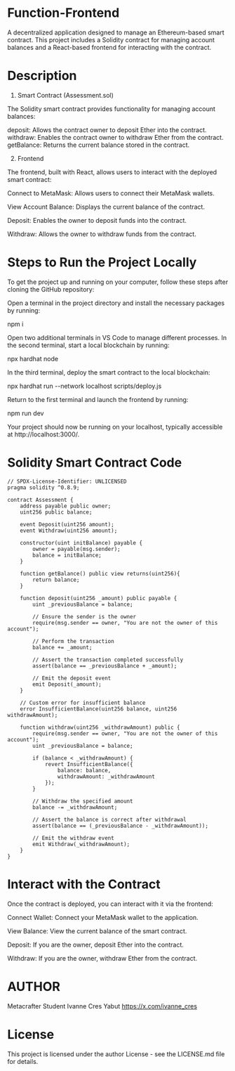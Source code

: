# Function-Frontend
A decentralized application designed to manage an Ethereum-based smart contract. This project includes a Solidity contract for managing account balances and a React-based frontend for interacting with the contract.


# Description
1. Smart Contract (Assessment.sol)

The Solidity smart contract provides functionality for managing account balances:

deposit: Allows the contract owner to deposit Ether into the contract.
withdraw: Enables the contract owner to withdraw Ether from the contract.
getBalance: Returns the current balance stored in the contract.

2. Frontend

The frontend, built with React, allows users to interact with the deployed smart contract:

Connect to MetaMask: Allows users to connect their MetaMask wallets.

View Account Balance: Displays the current balance of the contract.

Deposit: Enables the owner to deposit funds into the contract.

Withdraw: Allows the owner to withdraw funds from the contract.

# Steps to Run the Project Locally

To get the project up and running on your computer, follow these steps after cloning the GitHub repository:

Open a terminal in the project directory and install the necessary packages by running:

npm i

Open two additional terminals in VS Code to manage different processes.
In the second terminal, start a local blockchain by running:

npx hardhat node

In the third terminal, deploy the smart contract to the local blockchain:

npx hardhat run --network localhost scripts/deploy.js

Return to the first terminal and launch the frontend by running:

npm run dev

Your project should now be running on your localhost, typically accessible at http://localhost:3000/.

# Solidity Smart Contract Code
    // SPDX-License-Identifier: UNLICENSED
    pragma solidity ^0.8.9;
    
    contract Assessment {
        address payable public owner;
        uint256 public balance;
    
        event Deposit(uint256 amount);
        event Withdraw(uint256 amount);
    
        constructor(uint initBalance) payable {
            owner = payable(msg.sender);
            balance = initBalance;
        }
    
        function getBalance() public view returns(uint256){
            return balance;
        }
    
        function deposit(uint256 _amount) public payable {
            uint _previousBalance = balance;
    
            // Ensure the sender is the owner
            require(msg.sender == owner, "You are not the owner of this account");
    
            // Perform the transaction
            balance += _amount;
    
            // Assert the transaction completed successfully
            assert(balance == _previousBalance + _amount);
    
            // Emit the deposit event
            emit Deposit(_amount);
        }
    
        // Custom error for insufficient balance
        error InsufficientBalance(uint256 balance, uint256 withdrawAmount);
    
        function withdraw(uint256 _withdrawAmount) public {
            require(msg.sender == owner, "You are not the owner of this account");
            uint _previousBalance = balance;
            
            if (balance < _withdrawAmount) {
                revert InsufficientBalance({
                    balance: balance,
                    withdrawAmount: _withdrawAmount
                });
            }
    
            // Withdraw the specified amount
            balance -= _withdrawAmount;
    
            // Assert the balance is correct after withdrawal
            assert(balance == (_previousBalance - _withdrawAmount));
    
            // Emit the withdraw event
            emit Withdraw(_withdrawAmount);
        }
    }

# Interact with the Contract

Once the contract is deployed, you can interact with it via the frontend:

Connect Wallet: Connect your MetaMask wallet to the application.

View Balance: View the current balance of the smart contract.

Deposit: If you are the owner, deposit Ether into the contract.

Withdraw: If you are the owner, withdraw Ether from the contract.


# AUTHOR

Metacrafter Student Ivanne Cres Yabut https://x.com/ivanne_cres

# License

This project is licensed under the author License - see the LICENSE.md file for details.
